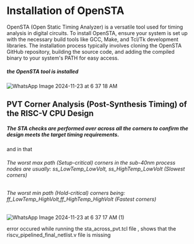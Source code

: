 # Installation of OpenSTA
OpenSTA (Open Static Timing Analyzer) is a versatile tool used for timing analysis in digital circuits. To install OpenSTA, ensure your system is set up with the necessary build tools like GCC, Make, and Tcl/Tk development libraries. The installation process typically involves cloning the OpenSTA GitHub repository, building the source code, and adding the compiled binary to your system's PATH for easy access.

##### the OpenSTA tool is installed

![WhatsApp Image 2024-11-23 at 6 37 18 AM](https://github.com/user-attachments/assets/59f707ee-8163-41cd-8724-bb6188d39d3a)

## PVT Corner Analysis (Post-Synthesis Timing) of the RISC-V CPU Design
##### The STA checks are performed over across all the corners to confirm the design meets the target timing requirements.
and in that

###### The worst max path (Setup-critical) corners in the sub-40nm process nodes are usually: ss_LowTemp_LowVolt, ss_HighTemp_LowVolt (Slowest corners)
###### The worst min path (Hold-critical) corners being: ff_LowTemp_HighVolt,ff_HighTemp_HighVolt (Fastest corners)

![WhatsApp Image 2024-11-23 at 6 37 17 AM (1)](https://github.com/user-attachments/assets/f1300469-befa-4a39-8a74-4b986583887e)

</p> error occured while running the  sta_across_pvt.tcl file , shows that the riscv_pipelined_final_netlist.v file is missing </p>
